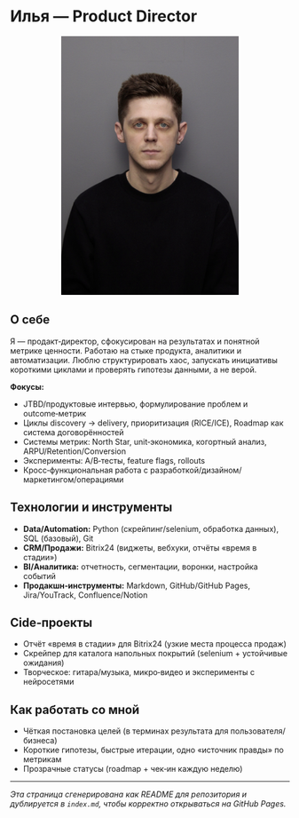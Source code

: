 # Илья — Product Director

<p align="center">
  <img src="assets/photo.jpeg" alt="Фото Ильи" width="320">
</p>

## О себе
Я — продакт‑директор, сфокусирован на результатах и понятной метрике ценности. Работаю на стыке продукта, аналитики и автоматизации. Люблю структурировать хаос, запускать инициативы короткими циклами и проверять гипотезы данными, а не верой.

**Фокусы:**
- JTBD/продуктовые интервью, формулирование проблем и outcome‑метрик
- Циклы discovery → delivery, приоритизация (RICE/ICE), Roadmap как система договорённостей
- Системы метрик: North Star, unit‑экономика, когортный анализ, ARPU/Retention/Conversion
- Эксперименты: A/B‑тесты, feature flags, rollouts
- Кросс‑функциональная работа с разработкой/дизайном/маркетингом/операциями

## Технологии и инструменты
- **Data/Automation:** Python (скрейпинг/selenium, обработка данных), SQL (базовый), Git
- **CRM/Продажи:** Bitrix24 (виджеты, вебхуки, отчёты «время в стадии»)
- **BI/Аналитика:** отчетность, сегментации, воронки, настройка событий
- **Продакшн‑инструменты:** Markdown, GitHub/GitHub Pages, Jira/YouTrack, Confluence/Notion

## Сide‑проекты
- Отчёт «время в стадии» для Bitrix24 (узкие места процесса продаж)
- Скрейпер для каталога напольных покрытий (selenium + устойчивые ожидания)
- Творческое: гитара/музыка, микро‑видео и эксперименты с нейросетями

## Как работать со мной
- Чёткая постановка целей (в терминах результата для пользователя/бизнеса)
- Короткие гипотезы, быстрые итерации, одно «источник правды» по метрикам
- Прозрачные статусы (roadmap + чек‑ин каждую неделю)

---

_Эта страница сгенерирована как README для репозитория и дублируется в `index.md`, чтобы корректно открываться на GitHub Pages._

